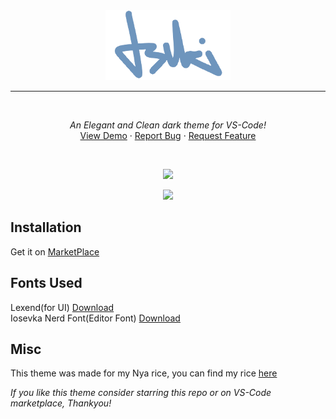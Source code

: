 <div align="center">
  <a href="https://github.com/re1san/Tsuki">
    <img src=".github/assets/tsuki_gh.png" alt="Logo" width="200p" height="112">
  </a>
  <br/>
  <hr/>
  <br/>
  <p align="center">
    <span style="font-style: italic">An Elegant and Clean dark theme for VS-Code!</span>
    <br />
    <a href="https://github.com/re1san/Tsuki">View Demo</a>
    ·
    <a href="https://github.com/re1san/Tsuki/issues">Report Bug</a>
    ·
    <a href="https://github.com/re1san/Tsuki/issues">Request Feature</a>
  </p>
</div>
 
<br/>
<p align="center">
  <img src="https://github.com/re1san/Tsuki/blob/main/.github/assets/preview0.png?raw=true">
</p>

<p align="center">
  <img src="https://github.com/re1san/Tsuki/blob/main/.github/assets/preview1.png?raw=true">
</p>

## Installation

Get it on [MarketPlace](https://marketplace.visualstudio.com/items?itemName=re1san.tsuki)

## Fonts Used

Lexend(for UI) [Download](https://fonts.google.com/specimen/Lexend)  
Iosevka Nerd Font(Editor Font) [Download](https://www.nerdfonts.com/font-downloads)

## Misc

This theme was made for my Nya rice, you can find my rice [here](https://github.com/re1san/Kde-Dots)

*If you like this theme consider starring this repo or on VS-Code marketplace, Thankyou!*
